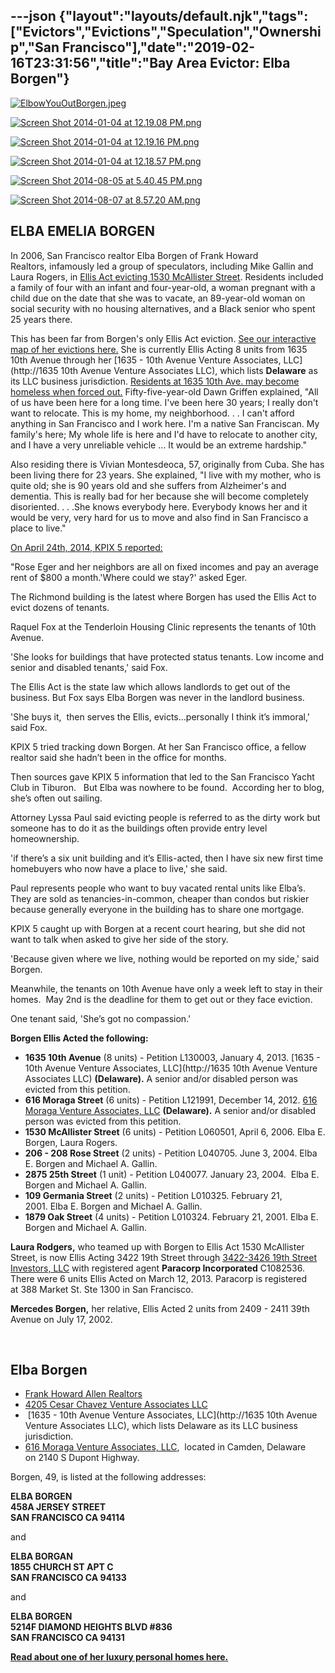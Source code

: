 ---json
{"layout":"layouts/default.njk","tags":["Evictors","Evictions","Speculation","Ownership","San Francisco"],"date":"2019-02-16T23:31:56","title":"Bay Area Evictor: Elba Borgen"}
---

[![ElbowYouOutBorgen.jpeg](https://images.squarespace-cdn.com/content/v1/52b7d7a6e4b0b3e376ac8ea2/1403803491448-0JCRDTO6JMVDG6TXCE00/ke17ZwdGBToddI8pDm48kNnTBge4Cqbf0CHeyOlbDEBZw-zPPgdn4jUwVcJE1ZvWhcwhEtWJXoshNdA9f1qD7Xj1nVWs2aaTtWBneO2WM-t68JmFTiKHPvT-Un8KXAALmW_5Z8CKpZukhjUYF2S_Aw/ElbowYouOutBorgen.jpeg)](https://images.squarespace-cdn.com/content/v1/52b7d7a6e4b0b3e376ac8ea2/1403803491448-0JCRDTO6JMVDG6TXCE00/ke17ZwdGBToddI8pDm48kNnTBge4Cqbf0CHeyOlbDEBZw-zPPgdn4jUwVcJE1ZvWhcwhEtWJXoshNdA9f1qD7Xj1nVWs2aaTtWBneO2WM-t68JmFTiKHPvT-Un8KXAALmW_5Z8CKpZukhjUYF2S_Aw/ElbowYouOutBorgen.jpeg) 

[![Screen Shot 2014-01-04 at 12.19.08 PM.png](https://images.squarespace-cdn.com/content/v1/52b7d7a6e4b0b3e376ac8ea2/1388866760262-WZ8Z8HSIQ64K3OXDWI70/ke17ZwdGBToddI8pDm48kAb7MIaYdhXTUtQ2JJur5F5Zw-zPPgdn4jUwVcJE1ZvWEtT5uBSRWt4vQZAgTJucoTqqXjS3CfNDSuuf31e0tVGjtX3JFjYTfLkzffiTsfb0F4dvVJ6KT1fs64dl7Dtg0Rur-lC0WofN0YB1wFg-ZW0/Screen+Shot+2014-01-04+at+12.19.08+PM.png)](https://images.squarespace-cdn.com/content/v1/52b7d7a6e4b0b3e376ac8ea2/1388866760262-WZ8Z8HSIQ64K3OXDWI70/ke17ZwdGBToddI8pDm48kAb7MIaYdhXTUtQ2JJur5F5Zw-zPPgdn4jUwVcJE1ZvWEtT5uBSRWt4vQZAgTJucoTqqXjS3CfNDSuuf31e0tVGjtX3JFjYTfLkzffiTsfb0F4dvVJ6KT1fs64dl7Dtg0Rur-lC0WofN0YB1wFg-ZW0/Screen+Shot+2014-01-04+at+12.19.08+PM.png) 

[![Screen Shot 2014-01-04 at 12.19.16 PM.png](https://images.squarespace-cdn.com/content/v1/52b7d7a6e4b0b3e376ac8ea2/1388866752983-ZWJZZ86HAXU5AAT9NH7T/ke17ZwdGBToddI8pDm48kAwg-4m4OtZ7wLE1Tce6-1VZw-zPPgdn4jUwVcJE1ZvWhcwhEtWJXoshNdA9f1qD7YIE3ZwwVlGd312yABb759GLCvM7ITOMZwku0k_NtB8vorn-HtD4F_T5-_TMQpzisQ/Screen+Shot+2014-01-04+at+12.19.16+PM.png)](https://images.squarespace-cdn.com/content/v1/52b7d7a6e4b0b3e376ac8ea2/1388866752983-ZWJZZ86HAXU5AAT9NH7T/ke17ZwdGBToddI8pDm48kAwg-4m4OtZ7wLE1Tce6-1VZw-zPPgdn4jUwVcJE1ZvWhcwhEtWJXoshNdA9f1qD7YIE3ZwwVlGd312yABb759GLCvM7ITOMZwku0k_NtB8vorn-HtD4F_T5-_TMQpzisQ/Screen+Shot+2014-01-04+at+12.19.16+PM.png) 

[![Screen Shot 2014-01-04 at 12.18.57 PM.png](https://images.squarespace-cdn.com/content/v1/52b7d7a6e4b0b3e376ac8ea2/1388866765245-35FECF8GBZYVKD15CHAV/ke17ZwdGBToddI8pDm48kKFoH9_JWX5R9v9bEPnttJ1Zw-zPPgdn4jUwVcJE1ZvWEtT5uBSRWt4vQZAgTJucoTqqXjS3CfNDSuuf31e0tVE58kiNIiwT9NRgHwi-bg8ye5rKPp_bpJ2H6EZcYbYoRxur-lC0WofN0YB1wFg-ZW0/Screen+Shot+2014-01-04+at+12.18.57+PM.png)](https://images.squarespace-cdn.com/content/v1/52b7d7a6e4b0b3e376ac8ea2/1388866765245-35FECF8GBZYVKD15CHAV/ke17ZwdGBToddI8pDm48kKFoH9_JWX5R9v9bEPnttJ1Zw-zPPgdn4jUwVcJE1ZvWEtT5uBSRWt4vQZAgTJucoTqqXjS3CfNDSuuf31e0tVE58kiNIiwT9NRgHwi-bg8ye5rKPp_bpJ2H6EZcYbYoRxur-lC0WofN0YB1wFg-ZW0/Screen+Shot+2014-01-04+at+12.18.57+PM.png) 

[![Screen Shot 2014-08-05 at 5.40.45 PM.png](https://images.squarespace-cdn.com/content/v1/52b7d7a6e4b0b3e376ac8ea2/1407426507974-URL16UK2B06FPZWMHFGL/ke17ZwdGBToddI8pDm48kMtOeGe0uGT_g4rPfS7o7yZZw-zPPgdn4jUwVcJE1ZvWQUxwkmyExglNqGp0IvTJZUJFbgE-7XRK3dMEBRBhUpzF_kD7lzY4eso8Hs-UGBDAt2RfjMZ374vTavlZu7YgF4p6zOF3pyQdLoeAcE6TXXw/Screen+Shot+2014-08-05+at+5.40.45+PM.png)](https://images.squarespace-cdn.com/content/v1/52b7d7a6e4b0b3e376ac8ea2/1407426507974-URL16UK2B06FPZWMHFGL/ke17ZwdGBToddI8pDm48kMtOeGe0uGT_g4rPfS7o7yZZw-zPPgdn4jUwVcJE1ZvWQUxwkmyExglNqGp0IvTJZUJFbgE-7XRK3dMEBRBhUpzF_kD7lzY4eso8Hs-UGBDAt2RfjMZ374vTavlZu7YgF4p6zOF3pyQdLoeAcE6TXXw/Screen+Shot+2014-08-05+at+5.40.45+PM.png) 

[![Screen Shot 2014-08-07 at 8.57.20 AM.png](https://images.squarespace-cdn.com/content/v1/52b7d7a6e4b0b3e376ac8ea2/1407426559963-TM405B3S6IYUP2IZ4EVY/ke17ZwdGBToddI8pDm48kHzvedMDoilEs4bAn7sldnhZw-zPPgdn4jUwVcJE1ZvWhcwhEtWJXoshNdA9f1qD7aKHqy_Pq5SZUkyxONRRLX7mAoyYbiBs9kp77jd9JTGXD_-ba7uq8R0odsWRoOmiXA/Screen+Shot+2014-08-07+at+8.57.20+AM.png)](https://images.squarespace-cdn.com/content/v1/52b7d7a6e4b0b3e376ac8ea2/1407426559963-TM405B3S6IYUP2IZ4EVY/ke17ZwdGBToddI8pDm48kHzvedMDoilEs4bAn7sldnhZw-zPPgdn4jUwVcJE1ZvWhcwhEtWJXoshNdA9f1qD7aKHqy_Pq5SZUkyxONRRLX7mAoyYbiBs9kp77jd9JTGXD_-ba7uq8R0odsWRoOmiXA/Screen+Shot+2014-08-07+at+8.57.20+AM.png) 

**ELBA EMELIA BORGEN**
----------------------

In 2006, San Francisco realtor Elba Borgen of Frank Howard Realtors, infamously led a group of speculators, including Mike Gallin and Laura Rogers, in [Ellis Act evicting 1530 McAllister Street](http://www.beyondchron.org/news/index.php?itemid=3465). Residents included a family of four with an infant and four-year-old, a woman pregnant with a child due on the date that she was to vacate, an 89-year-old woman on social security with no housing alternatives, and a Black senior who spent 25 years there.

This has been far from Borgen's only Ellis Act eviction. [See our interactive map of her evictions here.](http://www.antievictionmappingproject.net/borgen.html) She is currently Ellis Acting 8 units from 1635 10th Avenue through her [1635 - 10th Avenue Venture Associates, LLC](http://1635 10th Avenue Venture Associates LLC), which lists **Delaware** as its LLC business jurisdiction. [Residents at 1635 10th Ave. may become homeless when forced out.](http://www.sfrichmondreview.com/archives/SunsetBeacon/2013Editions/Feb13/ellisacteviction.html) Fifty-five-year-old Dawn Griffen explained, "All of us have been here for a long time. I've been here 30 years; I really don't want to relocate. This is my home, my neighborhood. . . I can't afford anything in San Francisco and I work here. I'm a native San Franciscan. My family's here; My whole life is here and I'd have to relocate to another city, and I have a very unreliable vehicle … It would be an extreme hardship."

Also residing there is Vivian Montesdeoca, 57, originally from Cuba. She has been living there for 23 years. She explained, "I live with my mother, who is quite old; she is 90 years old and she suffers from Alzheimer's and dementia. This is really bad for her because she will become completely disoriented. . . .She knows everybody here. Everybody knows her and it would be very, very hard for us to move and also find in San Francisco a place to live."

[On April 24th, 2014, KPIX 5 reported:](http://sanfrancisco.cbslocal.com/2014/04/24/san-francisco-real-estate-investor-tops-dirty-thirty-list-over-ellis-act-evictions/)

"Rose Eger and her neighbors are all on fixed incomes and pay an average rent of $800 a month.'Where could we stay?' asked Eger.

The Richmond building is the latest where Borgen has used the Ellis Act to evict dozens of tenants.

Raquel Fox at the Tenderloin Housing Clinic represents the tenants of 10th Avenue.

'She looks for buildings that have protected status tenants. Low income and senior and disabled tenants,' said Fox.

The Ellis Act is the state law which allows landlords to get out of the business. But Fox says Elba Borgen was never in the landlord business.

'She buys it,  then serves the Ellis, evicts…personally I think it’s immoral,' said Fox.

KPIX 5 tried tracking down Borgen. At her San Francisco office, a fellow realtor said she hadn’t been in the office for months.

Then sources gave KPIX 5 information that led to the San Francisco Yacht Club in Tiburon.   But Elba was nowhere to be found.  According her to blog, she’s often out sailing.

Attorney Lyssa Paul said evicting people is referred to as the dirty work but someone has to do it as the buildings often provide entry level homeownership.

'if there’s a six unit building and it’s Ellis-acted, then I have six new first time homebuyers who now have a place to live,' she said.

Paul represents people who want to buy vacated rental units like Elba’s. They are sold as tenancies-in-common, cheaper than condos but riskier because generally everyone in the building has to share one mortgage.

KPIX 5 caught up with Borgen at a recent court hearing, but she did not want to talk when asked to give her side of the story.

'Because given where we live, nothing would be reported on my side,' said Borgen.

Meanwhile, the tenants on 10th Avenue have only a week left to stay in their homes.  May 2nd is the deadline for them to get out or they face eviction.

One tenant said, 'She’s got no compassion.'

**Borgen Ellis Acted the following:**

*   **1635 10th Avenue** (8 units) - Petition L130003, January 4, 2013. [1635 - 10th Avenue Venture Associates, LLC](http://1635 10th Avenue Venture Associates LLC) **(Delaware).** A senior and/or disabled person was evicted from this petition. 
*   ****616 Moraga Street**** (6 units) - Petition L121991, December 14, 2012. [616 Moraga Venture Associates, LLC](http://www.corporationwiki.com/Delaware/Camden/616-moraga-venture-associates-llc/103393165.aspx) **(Delaware).** A senior and/or disabled person was evicted from this petition. 
*   ******1530 McAllister Street****** (6 units) - Petition L060501, April 6, 2006. Elba E. Borgen, Laura Rogers.
*   ******206 - 208 Rose Street****** (2 units) - Petition L040705. June 3, 2004. Elba E. Borgen and Michael A. Gallin.
*   ******2875 25th Street****** (1 unit) - Petition L040077. January 23, 2004.  Elba E. Borgen and Michael A. Gallin.
*   ******109 Germania Street****** (2 units) - Petition L010325. February 21, 2001. Elba E. Borgen and Michael A. Gallin.
*   ******1879 Oak Street****** (4 units) - Petition L010324. February 21, 2001. Elba E. Borgen and Michael A. Gallin.

**Laura Rodgers,** who teamed up with Borgen to Ellis Act 1530 McAllister Street, is now Ellis Acting 3422 19th Street through [](http://www.corporationwiki.com/California/San-Francisco/3422-3426-19th-street-investors-llc/108787833.aspx) [3422-3426 19th Street Investors, LLC](http://www.corporationwiki.com/California/San-Francisco/3422-3426-19th-street-investors-llc/108787833.aspx) with registered agent **Paracorp Incorporated** C1082536. There were 6 units Ellis Acted on March 12, 2013. Paracorp is registered at 388 Market St. Ste 1300 in San Francisco.

**Mercedes Borgen,** her relative, Ellis Acted 2 units from 2409 - 2411 39th Avenue on July 17, 2002.

 

**Elba Borgen**
---------------

*   [Frank Howard Allen Realtors](http://www.realtor.com/realestateagents/Elba-Borgen_San-Francisco_CA__942899338)
*   [4205 Cesar Chavez Venture Associates LLC](http://www.corporationwiki.com/California/San-Francisco/4205-cesar-chavez-venture-associates-llc/138174455.aspx)
*    [1635 - 10th Avenue Venture Associates, LLC](http://1635 10th Avenue Venture Associates LLC), which lists Delaware as its LLC business jurisdiction.
*   [616 Moraga Venture Associates, LLC](http://www.corporationwiki.com/Delaware/Camden/616-moraga-venture-associates-llc/103393165.aspx),  located in Camden, Delaware on 2140 S Dupont Highway.

Borgen, 49, is listed at the following addresses:

**ELBA BORGEN  
458A JERSEY STREET  
SAN FRANCISCO CA 94114**

and

**ELBA BORGAN  
1855 CHURCH ST APT C  
SAN FRANCISCO CA 94133**

and

**ELBA BORGEN**  
**5214F DIAMOND HEIGHTS BLVD #836**  
**SAN FRANCISCO CA 94131**

[**Read about one of her luxury personal homes here.**](http://www.sunset.com/home/decorating/high-style-low-price-00400000014829/)